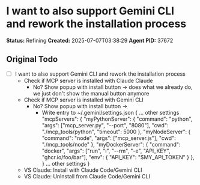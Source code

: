 # I want to also support Gemini CLI and rework the installation process

**Status:** Refining
**Created:** 2025-07-07T03:38:29
**Agent PID:** 37672

## Original Todo
- [ ] I want to also support Gemini CLI and rework the installation process
    - Check if MCP server is installed with Claude Claude
        - No? Show popup with install button -> does what we already do, we just don't show the manual button anymore
    - Check if MCP server is installed with Gemini CLI
        - No? Show popup with install button ->
            - Write entry to ~/.gemini/settings.json
                {
                    ... other settings
                    "mcpServers": {
                        "myPythonServer": {
                            "command": "python",
                            "args": ["mcp_server.py", "--port", "8080"],
                            "cwd": "./mcp_tools/python",
                            "timeout": 5000
                        },
                        "myNodeServer": {
                            "command": "node",
                            "args": ["mcp_server.js"],
                            "cwd": "./mcp_tools/node"
                        },
                        "myDockerServer": {
                            "command": "docker",
                            "args": ["run", "i", "--rm", "-e", "API_KEY", "ghcr.io/foo/bar"],
                            "env": {
                            "API_KEY": "$MY_API_TOKEN"
                            }
                        },
                    }
                    ... other settings
                }
    - VS Claude: Install with Claude Code/Gemini CLI
    - VS Claude: Uninstall from Claude Code/Gemini CLI